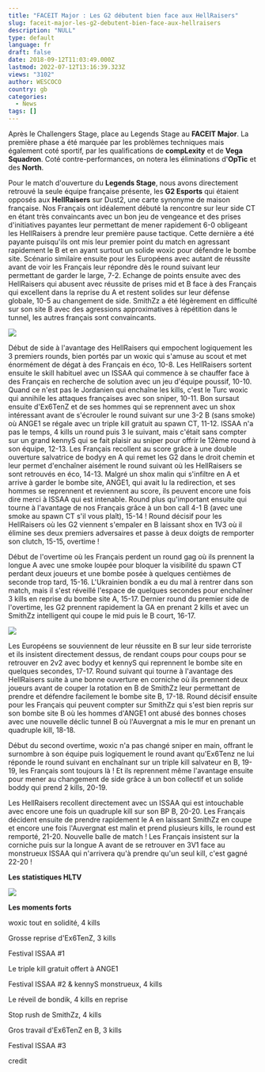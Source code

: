 ```yaml
---
title: "FACEIT Major : Les G2 débutent bien face aux HellRaisers"
slug: faceit-major-les-g2-debutent-bien-face-aux-hellraisers
description: "NULL"
type: default
language: fr
draft: false
date: 2018-09-12T11:03:49.000Z
lastmod: 2022-07-12T13:16:39.323Z
views: "3102"
author: WESCOCO
country: gb
categories:
  - News
tags: []
---
```

Après le Challengers Stage, place au Legends Stage au **FACEIT Major**. La première phase a été marquée par les problèmes techniques mais également coté sportif, par les qualifications de **compLexity** et de **Vega Squadron**. Coté contre-performances, on notera les éliminations d'**OpTic** et des **North**. 

Pour le match d'ouverture du **Legends Stage**, nous avons directement retrouvé la seule équipe française présente, les **G2 Esports** qui étaient opposés aux **HellRaisers** sur Dust2, une carte synonyme de maison française. Nos Français ont idéalement débuté la rencontre sur leur side CT en étant très convaincants avec un bon jeu de vengeance et des prises d'initiatives payantes leur permettant de mener rapidement 6-0 obligeant les HellRaisers à prendre leur première pause tactique. Cette dernière a été payante puisqu'ils ont mis leur premier point du match en agressant rapidement le B et en ayant surtout un solide woxic pour défendre le bombe site. Scénario similaire ensuite pour les Européens avec autant de réussite avant de voir les Français leur répondre dès le round suivant leur permettant de garder le large, 7-2\. Echange de points ensuite avec des HellRaisers qui abusent avec réussite de prises mid et B face à des Français qui excellent dans la reprise du A et restent solides sur leur défense globale, 10-5 au changement de side. SmithZz a été légèrement en difficulté sur son site B avec des agressions approximatives à répétition dans le tunnel, les autres français sont convaincants. 

![](/images/articles/5b98d5d057b15/images/AzyBA1PS3fgjmkh52KFI2MrCykW53pncN4QcMRhS.jpeg)

Début de side à l'avantage des HellRaisers qui empochent logiquement les 3 premiers rounds, bien portés par un woxic qui s'amuse au scout et met énormément de dégat à des Français en éco, 10-8\. Les HellRaisers sortent ensuite le skill habituel avec un ISSAA qui commence à se chauffer face à des Français en recherche de solution avec un jeu d'équipe poussif, 10-10\. Quand ce n'est pas le Jordanien qui enchaîne les kills, c'est le Turc woxic qui annihile les attaques françaises avec son sniper, 10-11\. Bon sursaut ensuite d'Ex6TenZ et de ses hommes qui se reprennent avec un shox intéressant avant de s'écrouler le round suivant sur une 3-2 B (sans smoke) où ANGE1 se régale avec un triple kill gratuit au spawn CT, 11-12\. ISSAA n'a pas le temps, 4 kills un round puis 3 le suivant, mais c'était sans compter sur un grand kennyS qui se fait plaisir au sniper pour offrir le 12ème round à son équipe, 12-13\. Les Français recollent au score grâce à une double ouverture salvatrice de bodyy en A qui remet les G2 dans le droit chemin et leur permet d'enchaîner aisément le round suivant où les HellRaisers se sont retrouvés en éco, 14-13\. Malgré un shox malin qui s'infiltre en A et arrive à garder le bombe site, ANGE1, qui avait lu la redirection, et ses hommes se reprennent et reviennent au score, ils peuvent encore une fois dire merci à ISSAA qui est intenable. Round plus qu'important ensuite qui tourne à l'avantage de nos Français grâce à un bon call 4-1 B (avec une smoke au spawn CT s'il vous plaît), 15-14 ! Round décisif pour les HellRaisers où les G2 viennent s'empaler en B laissant shox en 1V3 où il élimine ses deux premiers adversaires et passe à deux doigts de remporter son clutch, 15-15, overtime !  
  
Début de l'overtime où les Français perdent un round gag où ils prennent la longue A avec une smoke loupée pour bloquer la visibilité du spawn CT perdant deux joueurs et une bombe posée à quelques centièmes de seconde trop tard, 15-16\. L'Ukrainien bondik a eu du mal à rentrer dans son match, mais il s'est réveillé l'espace de quelques secondes pour enchaîner 3 kills en reprise du bombe site A, 15-17\. Dernier round du premier side de l'overtime, les G2 prennent rapidement la GA en prenant 2 kills et avec un SmithZz intelligent qui coupe le mid puis le B court, 16-17.  
  
![](/images/articles/5b98d5d057b15/images/mteNaAyyJeeTsFycRi6BRBS0gV7U9kOHLFNClqre.jpeg)

Les Européens se souviennent de leur réussite en B sur leur side terroriste et ils insistent directement dessus, de rendant coups pour coups pour se retrouver en 2v2 avec bodyy et kennyS qui reprennent le bombe site en quelques secondes, 17-17\. Round suivant qui tourne à l'avantage des HellRaisers suite à une bonne ouverture en corniche où ils prennent deux joueurs avant de couper la rotation en B de SmithZz leur permettant de prendre et défendre facilement le bombe site B, 17-18\. Round décisif ensuite pour les Français qui peuvent compter sur SmithZz qui s'est bien repris sur son bombe site B où les hommes d'ANGE1 ont abusé des bonnes choses avec une nouvelle déclic tunnel B où l'Auvergnat a mis le mur en prenant un quadruple kill, 18-18.

Début du second overtime, woxic n'a pas changé sniper en main, offrant le surnombre à son équipe puis logiquement le round avant qu'Ex6Tenz ne lui réponde le round suivant en enchaînant sur un triple kill salvateur en B, 19-19, les Français sont toujours là ! Et ils reprennent même l'avantage ensuite pour mener au changement de side grâce à un bon collectif et un solide boddy qui prend 2 kills, 20-19.

Les HellRaisers recollent directement avec un ISSAA qui est intouchable avec encore une fois un quadruple kill sur son BP B, 20-20\. Les Français décident ensuite de prendre rapidement le A en laissant SmithZz en coupe et encore une fois l'Auvergnat est malin et prend plusieurs kills, le round est remporté, 21-20\. Nouvelle balle de match ! Les Français insistent sur la corniche puis sur la longue A avant de se retrouver en 3V1 face au monstrueux ISSAA qui n'arrivera qu'à prendre qu'un seul kill, c'est gagné 22-20 !

**Les statistiques HLTV**

![](/images/articles/5b98d5d057b15/images/6DfeUAN8ZmmdxT1OiFcOcD3c1wf248f2pen2ACh9.png)

**Les moments forts**

  
woxic tout en solidité, 4 kills
  
  
Grosse reprise d'Ex6TenZ, 3 kills
  
  
Festival ISSAA #1
  
  
Le triple kill gratuit offert à ANGE1
  
  
Festival ISSAA #2 & kennyS monstrueux, 4 kills
  
  
Le réveil de bondik, 4 kills en reprise
  
  
Stop rush de SmithZz, 4 kills
  
  
Gros travail d'Ex6TenZ en B, 3 kills  
  
  
Festival ISSAA #3

credit
